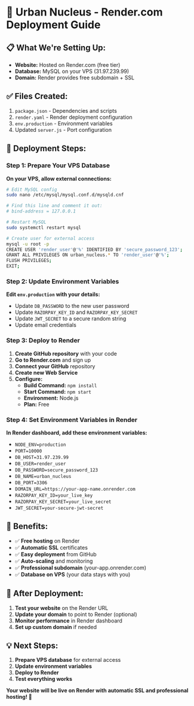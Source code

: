# 🚀 Urban Nucleus - Render.com Deployment Guide

## 📋 **What We're Setting Up:**

- **Website:** Hosted on Render.com (free tier)
- **Database:** MySQL on your VPS (31.97.239.99)
- **Domain:** Render provides free subdomain + SSL

## ✅ **Files Created:**

1. `package.json` - Dependencies and scripts
2. `render.yaml` - Render deployment configuration
3. `env.production` - Environment variables
4. Updated `server.js` - Port configuration

## 🚀 **Deployment Steps:**

### **Step 1: Prepare Your VPS Database**

**On your VPS, allow external connections:**
```bash
# Edit MySQL config
sudo nano /etc/mysql/mysql.conf.d/mysqld.cnf

# Find this line and comment it out:
# bind-address = 127.0.0.1

# Restart MySQL
sudo systemctl restart mysql

# Create user for external access
mysql -u root -p
CREATE USER 'render_user'@'%' IDENTIFIED BY 'secure_password_123';
GRANT ALL PRIVILEGES ON urban_nucleus.* TO 'render_user'@'%';
FLUSH PRIVILEGES;
EXIT;
```

### **Step 2: Update Environment Variables**

**Edit `env.production` with your details:**
- Update `DB_PASSWORD` to the new user password
- Update `RAZORPAY_KEY_ID` and `RAZORPAY_KEY_SECRET`
- Update `JWT_SECRET` to a secure random string
- Update email credentials

### **Step 3: Deploy to Render**

1. **Create GitHub repository** with your code
2. **Go to Render.com** and sign up
3. **Connect your GitHub** repository
4. **Create new Web Service**
5. **Configure:**
   - **Build Command:** `npm install`
   - **Start Command:** `npm start`
   - **Environment:** Node.js
   - **Plan:** Free

### **Step 4: Set Environment Variables in Render**

**In Render dashboard, add these environment variables:**
- `NODE_ENV=production`
- `PORT=10000`
- `DB_HOST=31.97.239.99`
- `DB_USER=render_user`
- `DB_PASSWORD=secure_password_123`
- `DB_NAME=urban_nucleus`
- `DB_PORT=3306`
- `DOMAIN_URL=https://your-app-name.onrender.com`
- `RAZORPAY_KEY_ID=your_live_key`
- `RAZORPAY_KEY_SECRET=your_live_secret`
- `JWT_SECRET=your-secure-jwt-secret`

## 🎉 **Benefits:**

- ✅ **Free hosting** on Render
- ✅ **Automatic SSL** certificates
- ✅ **Easy deployment** from GitHub
- ✅ **Auto-scaling** and monitoring
- ✅ **Professional subdomain** (your-app.onrender.com)
- ✅ **Database on VPS** (your data stays with you)

## 🔧 **After Deployment:**

1. **Test your website** on the Render URL
2. **Update your domain** to point to Render (optional)
3. **Monitor performance** in Render dashboard
4. **Set up custom domain** if needed

## 💡 **Next Steps:**

1. **Prepare VPS database** for external access
2. **Update environment variables**
3. **Deploy to Render**
4. **Test everything works**

**Your website will be live on Render with automatic SSL and professional hosting! 🚀**
